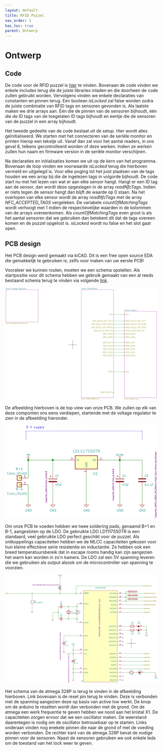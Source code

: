 ```yaml
---
layout: default
title: RFID Puzzel
nav_order: 1
has_toc: true
parent: Ontwerp
---
```


# Ontwerp

## Code

De code voor de RFID puzzel is [hier](../Code/RFIDcode.md) te vinden. Bovenaan de code vinden we enkele includes terug die de juiste libraries inladen en die doorheen de code zullen gebruikt worden. Vervolgens vinden we enkele declaraties van constanten en pinnen terug. Een boolean *isLocked* zal false worden zodra de juiste combinatie van RFID tags en sensoren gevonden is. Als laatste maken we drie arrays aan. Één die de pinnen van de sensoren bijhoudt, één die de ID tags van de toegelaten ID tags bijhoudt en eentje die de sensoren van de puzzel in een array bijhoudt.

Het tweede gedeelte van de code bestaat uit de setup. Hier wordt alles geïnitialiseerd. We starten met het connecteren van de seriële monitor en printen hierop een tekstje uit. Vanaf dan zal voor het aantal readers, in ons geval 8, telkens gecontrolleerd worden of deze werken. Indien ze werken zullen hun naam en firmware version in de seriële monitor verschijnen. 

Na declaraties en initialisaties komen we uit op de kern van het programma. Bovenaan de loop vinden we voorwaarde *isLocked* terug die hierboven vermeld en uitgelegd is. Voor elke poging tot het juist plaatsen van de tags houden we een array bij die de ingelezen tags in volgorde bijhoudt. De code start nu met het lezen van wat er aan elke sensor hangt. Hangt er een ID tag aan de sensor, dan wordt deze opgeslagen in de array *readNfcTags*. Indien er niets tegen de sensor hangt dan blijft de waarde op 0 staan. Na het overlopen van elke sensor wordt de array *readNfcTags* met de array *NFC_ACCEPTED_TAGS* vergeleken. De variabele *countOfMatchingTags* wordt verhoogt met 1 indien de respectievelijke waarden in de kolommen van de arrays overeenkomen. Als *countOfMatchingTags* even groot is als het aantal sensoren dat we gebruiken dan betekent dit dat de tags overeen komen en de puzzel opgelost is. *isLocked* wordt nu false en het slot gaat open.

## PCB design

Het PCB design werd gemaakt via kiCAD. Dit is een free open source EDA die gemakkelijk te gebruiken is; zelfs voor maken van uw eerste PCB!

Vooraleer we kunnen routen, moeten we een schema opstellen. Als startpositie voor dit schema hebben we gebruik gemaakt van een al reeds bestaand schema terug te vinden via volgende [link](https://github.com/rheingoldheavy/arduino_uno_r3_from_scratch). 

![Schematic overview full pcb](../Images/overviewPCBSchematic.png)

De afbeelding hierboven is de top view van onze PCB. We zullen op elk van deze componten ons eens verdiepen, startende met de voltage regulator te zien in de afbeelding hieronder.

![Schematic overview full pcb](../Images/voltageRegulator.png)

Om onze PCB te voeden hebben we twee soldering pads, genaamd B+1 en B-1, aangesloten op de LDO. De gebruikte LDO LD1117S50TR is een standaard, veel gebruikte LDO perfect geschikt voor de puzzel. Als ontkoppelings capaciteiten hebben we de MLCC capaciteiten gekozen voor hun kleine effectieve serie resistentie en inductantie. Ze hebben ook een breed temperatuursbereik dat in escape rooms handig kan zijn aangezien het warm kan worden in zo'n kamers. De LDO zal een 5V spanning leveren die we gebruiken als output alsook om de microcontroller van spanning te voorzien.

![Schematic overview full pcb](../Images/atmegaSchematic.png)

Het schema van de atmega 328P is terug te vinden in de afbeelding hierboven. Link bovenaan is de reset pin terug te vinden. Deze is verbonden met de spanning aangezien deze op basis van active low werkt. De knop om de arduino te resetten wordt dan verbonden met de grond. Om de atmega een werk frequentie te geven hebben we nood aan het kristal X1. De capaciteiten zorgen ervoor dat we een oscillator maken. De weerstand daarentegen is nodig om de oscillator betrouwbaar op te starten. Links onderaan vinden nog enekele pinnen die naar de grond of met de voeding worden verbonden. De rechter kant van de atmega 328P bevat de nodige pinnen voor de sensoren. Naast de sensoren gebruiken we ook enkele leds om de toestand van het lock weer te geven. 